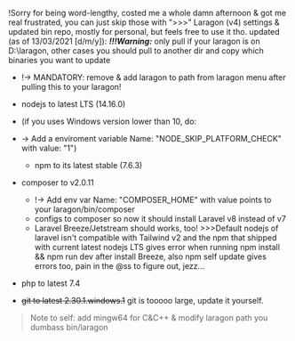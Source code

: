 !Sorry for being word-lengthy, costed me a whole damn afternoon & got me real frustrated, you can just skip those with ">>>"
Laragon (v4) settings & updated bin repo, mostly for personal, but feels free to use it tho.
updated (as of 13/03/2021 [d/m/y]):
***!!!Warning:*** only pull if your laragon is on D:\laragon, other cases you should pull to another dir and copy which binaries you want to update
* !-> MANDATORY: remove & add laragon to path from laragon menu after pulling this to your laragon!

* nodejs to latest LTS (14.16.0)
* (if you uses Windows version lower than 10, do:
* -> Add a enviroment variable Name: "NODE_SKIP_PLATFORM_CHECK" with value: "1")
    + npm to its latest stable (7.6.3)
* composer to v2.0.11
    + !-> Add env var Name: "COMPOSER_HOME" with value points to your laragon/bin/composer
    + configs to composer so now it should install Laravel v8 instead of v7
    + Laravel Breeze/Jetstream should works, too!
    \>>>Default nodejs of laravel isn't compatible with Tailwind v2 and the npm that shipped with current latest nodejs LTS gives error when running npm install && npm run dev after install Breeze, also npm self update gives errors too, pain in the @ss to figure out, jezz...
* php to latest 7.4
* ~~git to latest 2.30.1.windows.1~~ git is tooooo large, update it yourself.

>Note to self: add mingw64 for C&C++ & modify laragon path you dumbass
bin/laragon